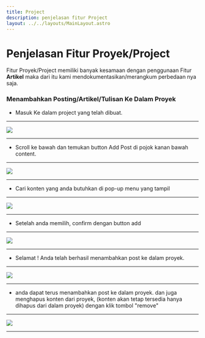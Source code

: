 ```yaml
---
title: Project
description: penjelasan fitur Project
layout: ../../layouts/MainLayout.astro
---
```


# Penjelasan Fitur Proyek/Project

Fitur Proyek/Project memiliki banyak kesamaan dengan penggunaan Fitur **Artikel** maka dari itu kami mendokumentasikan/merangkum perbedaan nya saja.

### Menambahkan Posting/Artikel/Tulisan Ke Dalam Proyek

- Masuk Ke dalam project yang telah dibuat.
 <hr>
<img src="https://i.im.ge/2023/03/07/7ALctc.image.png">
 <hr>

- Scroll ke bawah dan temukan button Add Post di pojok kanan bawah content.
<hr>
<img src="https://i.im.ge/2023/03/07/7ALz4z.image.png">
<hr>

- Cari konten yang anda butuhkan di pop-up menu yang tampil 
   
 <hr> 
<img src="https://i.im.ge/2023/03/07/7AUimG.image.png">
  <hr>

- Setelah anda memilih, confirm dengan button add 
   
 <hr> 
<img src="https://i.im.ge/2023/03/07/7AUwGS.image.png">
  <hr>

- Selamat ! Anda telah berhasil menambahkan post ke dalam proyek.
   
 <hr> 
<img src="https://i.im.ge/2023/03/07/7AUzl1.image.png">
  <hr>

- anda dapat terus menambahkan post ke dalam proyek. dan juga menghapus konten dari proyek, (konten akan tetap tersedia hanya dihapus dari dalam proyek) dengan klik tombol "remove"

<hr> 
<img src="https://i.im.ge/2023/03/07/7Ahd6K.image.png">
  <hr>
